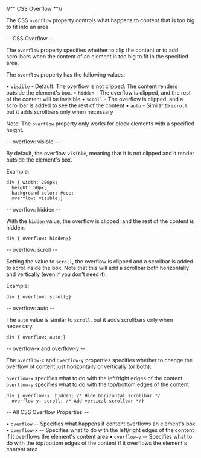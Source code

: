 //** CSS Overflow **//

The CSS `overflow` property controls what happens to content that is too big to fit into an area.

-- CSS Overflow --

The `overflow` property specifies whether to clip the content or to add scrollbars when the content of an element is too big to fit in the specified area.

The `overflow` property has the following values:

• `visible` - Default. The overflow is not clipped. The content renders outside the element's box.
• `hidden` - The overflow is clipped, and the rest of the content will be invisible
• `scroll` - The overflow is clipped, and a scrollbar is added to see the rest of the content
• `auto` - Similar to `scroll`, but it adds scrollbars only when necessary

Note: The `overflow` property only works for block elements with a specified height.

-- overflow: visible --

By default, the overflow `visible`, meaning that it is not clipped and it render outside the element's box.

Example:

```
div { width: 200px;  
  height: 50px;  
  background-color: #eee;  
  overflow: visible;}
```

-- overflow: hidden --

With the `hidden` value, the overflow is clipped, and the rest of the content is hidden.

`div { overflow: hidden;}`

-- overflow: scroll --

Setting the value to `scroll`, the overflow is clipped and a scrollbar is added to scrol inside the box. Note that this will add a scrollbar both horizontally and vertically (even if you don't need it).

Example:

`div { overflow: scroll;}`

-- overflow: auto --

The `auto` value is similar to `scroll`, but it adds scrollbars only when necessary.

`div { overflow: auto;}`

-- overflow-x and overflow-y --

The `overflow-x` and `overflow-y` properties specifies whether to change the overflow of content just horizontally or vertically (or both):

`overflow-x` specifies what to do with the left/right edges of the content. `overflow-y` specifies what to do with the top/bottom edges of the content.

```
div { overflow-x: hidden; /* Hide horizontal scrollbar */  
  overflow-y: scroll; /* Add vertical scrollbar */}
```

-- All CSS Overflow Properties --

• `overflow` -- Specifies what happens if content overflows an element's box
• `overflow-x` -- Specifies what to do with the left/right edges of the content if it overflows the element's content area
• `overflow-y` -- Specifies what to do with the top/bottom edges of the content if it overflows the element's content area